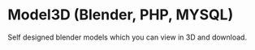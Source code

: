 # Model3D (Blender, PHP, MYSQL)
Self designed blender models which you can view in 3D and download.

